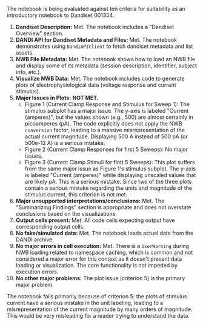 The notebook is being evaluated against ten criteria for suitability as an introductory notebook to Dandiset 001354.

1.  **Dandiset Description:** Met. The notebook includes a "Dandiset Overview" section.
2.  **DANDI API for Dandiset Metadata and Files:** Met. The notebook demonstrates using `DandiAPIClient` to fetch dandiset metadata and list assets.
3.  **NWB File Metadata:** Met. The notebook shows how to load an NWB file and display some of its metadata (session description, identifier, subject info, etc.).
4.  **Visualize NWB Data:** Met. The notebook includes code to generate plots of electrophysiological data (voltage response and current stimulus).
5.  **Major Issues in Plots:** **NOT MET.**
    *   Figure 1 (Current Clamp Response and Stimulus for Sweep 1): The stimulus subplot has a major issue. The y-axis is labeled "Current (amperes)", but the values shown (e.g., 500) are almost certainly in picoamperes (pA). The code explicitly does not apply the NWB `conversion` factor, leading to a massive misrepresentation of the actual current magnitude. Displaying 500 A instead of 500 pA (or 500e-12 A) is a serious mistake.
    *   Figure 2 (Current Clamp Responses for first 5 Sweeps): No major issues.
    *   Figure 3 (Current Clamp Stimuli for first 5 Sweeps): This plot suffers from the same major issue as Figure 1's stimulus subplot. The y-axis is labeled "Current (amperes)" while displaying unscaled values that are likely pA. This is a serious mistake.
    Since two of the three plots contain a serious mistake regarding the units and magnitude of the stimulus current, this criterion is not met.
6.  **Major unsupported interpretations/conclusions:** Met. The "Summarizing Findings" section is appropriate and does not overstate conclusions based on the visualizations.
7.  **Output cells present:** Met. All code cells expecting output have corresponding output cells.
8.  **No fake/simulated data:** Met. The notebook loads actual data from the DANDI archive.
9.  **No major errors in cell execution:** Met. There is a `UserWarning` during NWB loading related to namespace caching, which is common and not considered a major error for this context as it doesn't prevent data loading or visualization. The core functionality is not impeded by execution errors.
10. **No other major problems:** The plot issue (criterion 5) is the primary major problem.

The notebook fails primarily because of criterion 5: the plots of stimulus current have a serious mistake in the unit labeling, leading to a misrepresentation of the current magnitude by many orders of magnitude. This would be very misleading for a reader trying to understand the data.